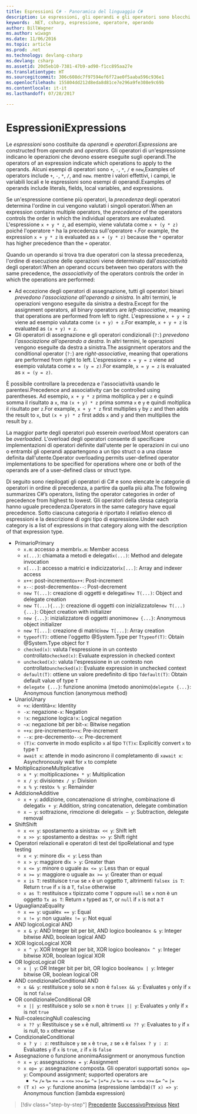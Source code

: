 ```yaml
---
title: Espressioni C# - Panoramica del linguaggio C#
description: Le espressioni, gli operandi e gli operatori sono blocchi predefiniti del linguaggio C#
keywords: .NET, csharp, espressione, operatore, operando
author: BillWagner
ms.author: wiwagn
ms.date: 11/06/2016
ms.topic: article
ms.prod: .net
ms.technology: devlang-csharp
ms.devlang: csharp
ms.assetid: 20d5eb10-7381-47b9-ad90-f1cc895aa27e
ms.translationtype: HT
ms.sourcegitcommit: 306c608dc7f97594ef6f72ae0f5aaba596c936e1
ms.openlocfilehash: 155804dd212d8eda8d81ce7e296a9fe308e9c69b
ms.contentlocale: it-it
ms.lasthandoff: 07/28/2017

---
```


# <a name="expressions"></a><span data-ttu-id="cadb0-104">Espressioni</span><span class="sxs-lookup"><span data-stu-id="cadb0-104">Expressions</span></span>

<span data-ttu-id="cadb0-105">Le *espressioni* sono costituite da *operandi* e *operatori*.</span><span class="sxs-lookup"><span data-stu-id="cadb0-105">*Expressions* are constructed from *operands* and *operators*.</span></span> <span data-ttu-id="cadb0-106">Gli operatori di un'espressione indicano le operazioni che devono essere eseguite sugli operandi.</span><span class="sxs-lookup"><span data-stu-id="cadb0-106">The operators of an expression indicate which operations to apply to the operands.</span></span> <span data-ttu-id="cadb0-107">Alcuni esempi di operatori sono `+`, `-`, `*`, `/` e `new`,</span><span class="sxs-lookup"><span data-stu-id="cadb0-107">Examples of operators include `+`, `-`, `*`, `/`, and `new`.</span></span> <span data-ttu-id="cadb0-108">mentre i valori effettivi, i campi, le variabili locali e le espressioni sono esempi di operandi.</span><span class="sxs-lookup"><span data-stu-id="cadb0-108">Examples of operands include literals, fields, local variables, and expressions.</span></span>

<span data-ttu-id="cadb0-109">Se un'espressione contiene più operatori, la *precedenza* degli operatori determina l'ordine in cui vengono valutati i singoli operatori.</span><span class="sxs-lookup"><span data-stu-id="cadb0-109">When an expression contains multiple operators, the *precedence* of the operators controls the order in which the individual operators are evaluated.</span></span> <span data-ttu-id="cadb0-110">L'espressione `x + y * z`, ad esempio, viene valutata come `x + (y * z)` poiché l'operatore `*` ha la precedenza sull'operatore `+`.</span><span class="sxs-lookup"><span data-stu-id="cadb0-110">For example, the expression `x + y * z` is evaluated as `x + (y * z)` because the `*` operator has higher precedence than the `+` operator.</span></span>

<span data-ttu-id="cadb0-111">Quando un operando si trova tra due operatori con la stessa precedenza, l'ordine di esecuzione delle operazioni viene determinato dall'*associatività* degli operatori:</span><span class="sxs-lookup"><span data-stu-id="cadb0-111">When an operand occurs between two operators with the same precedence, the *associativity* of the operators controls the order in which the operations are performed:</span></span>

*   <span data-ttu-id="cadb0-112">Ad eccezione degli operatori di assegnazione, tutti gli operatori binari *prevedono l'associazione all'operando a sinistra*. In altri termini, le operazioni vengono eseguite da sinistra a destra.</span><span class="sxs-lookup"><span data-stu-id="cadb0-112">Except for the assignment operators, all binary operators are *left-associative*, meaning that operations are performed from left to right.</span></span> <span data-ttu-id="cadb0-113">L'espressione `x + y + z` viene ad esempio valutata come `(x + y) + z`.</span><span class="sxs-lookup"><span data-stu-id="cadb0-113">For example, `x + y + z` is evaluated as `(x + y) + z`.</span></span>
*   <span data-ttu-id="cadb0-114">Gli operatori di assegnazione e gli operatori condizionali (`?:`) *prevedono l'associazione all'operando a destra*. In altri termini, le operazioni vengono eseguite da destra a sinistra.</span><span class="sxs-lookup"><span data-stu-id="cadb0-114">The assignment operators and the conditional operator (`?:`) are *right-associative*, meaning that operations are performed from right to left.</span></span> <span data-ttu-id="cadb0-115">L'espressione `x = y = z` viene ad esempio valutata come `x = (y = z)`.</span><span class="sxs-lookup"><span data-stu-id="cadb0-115">For example, `x = y = z` is evaluated as `x = (y = z)`.</span></span>

<span data-ttu-id="cadb0-116">È possibile controllare la precedenza e l'associatività usando le parentesi.</span><span class="sxs-lookup"><span data-stu-id="cadb0-116">Precedence and associativity can be controlled using parentheses.</span></span> <span data-ttu-id="cadb0-117">Ad esempio, `x + y * z` prima moltiplica `y` per `z` e quindi somma il risultato a `x`, ma `(x + y) * z` prima somma `x` e `y` e quindi moltiplica il risultato per `z`.</span><span class="sxs-lookup"><span data-stu-id="cadb0-117">For example, `x + y * z` first multiplies `y` by `z` and then adds the result to `x`, but `(x + y) * z` first adds `x` and `y` and then multiplies the result by `z`.</span></span>

<span data-ttu-id="cadb0-118">La maggior parte degli operatori può essere*in overload*.</span><span class="sxs-lookup"><span data-stu-id="cadb0-118">Most operators can be *overloaded*.</span></span> <span data-ttu-id="cadb0-119">L'overload degli operatori consente di specificare implementazioni di operatori definite dall'utente per le operazioni in cui uno o entrambi gli operandi appartengono a un tipo struct o a una classe definita dall'utente.</span><span class="sxs-lookup"><span data-stu-id="cadb0-119">Operator overloading permits user-defined operator implementations to be specified for operations where one or both of the operands are of a user-defined class or struct type.</span></span>

<span data-ttu-id="cadb0-120">Di seguito sono riepilogati gli operatori di C# e sono elencate le categorie di operatori in ordine di precedenza, a partire da quella più alta.</span><span class="sxs-lookup"><span data-stu-id="cadb0-120">The following summarizes C#’s operators, listing the operator categories in order of precedence from highest to lowest.</span></span> <span data-ttu-id="cadb0-121">Gli operatori della stessa categoria hanno uguale precedenza.</span><span class="sxs-lookup"><span data-stu-id="cadb0-121">Operators in the same category have equal precedence.</span></span> <span data-ttu-id="cadb0-122">Sotto ciascuna categoria è riportato il relativo elenco di espressioni e la descrizione di ogni tipo di espressione.</span><span class="sxs-lookup"><span data-stu-id="cadb0-122">Under each category is a list of expressions in that category along with the description of that expression type.</span></span>

* <span data-ttu-id="cadb0-123">Primario</span><span class="sxs-lookup"><span data-stu-id="cadb0-123">Primary</span></span>
    - <span data-ttu-id="cadb0-124">`x.m`: accesso a membri</span><span class="sxs-lookup"><span data-stu-id="cadb0-124">`x.m`: Member access</span></span>
    - <span data-ttu-id="cadb0-125">`x(...)`: chiamata a metodi e delegati</span><span class="sxs-lookup"><span data-stu-id="cadb0-125">`x(...)`: Method and delegate invocation</span></span>
    - <span data-ttu-id="cadb0-126">`x[...]`: accesso a matrici e indicizzatori</span><span class="sxs-lookup"><span data-stu-id="cadb0-126">`x[...]`: Array and indexer access</span></span>
    - <span data-ttu-id="cadb0-127">`x++`: post-incremento</span><span class="sxs-lookup"><span data-stu-id="cadb0-127">`x++`: Post-increment</span></span>
    - <span data-ttu-id="cadb0-128">`x--`: post-decremento</span><span class="sxs-lookup"><span data-stu-id="cadb0-128">`x--`: Post-decrement</span></span>
    - <span data-ttu-id="cadb0-129">`new T(...)`: creazione di oggetti e delegati</span><span class="sxs-lookup"><span data-stu-id="cadb0-129">`new T(...)`: Object and delegate creation</span></span>
    - <span data-ttu-id="cadb0-130">`new T(...){...}`: creazione di oggetti con inizializzatole</span><span class="sxs-lookup"><span data-stu-id="cadb0-130">`new T(...){...}`: Object creation with initializer</span></span>
    - <span data-ttu-id="cadb0-131">`new {...}`: inizializzatore di oggetti anonimo</span><span class="sxs-lookup"><span data-stu-id="cadb0-131">`new {...}`:  Anonymous object initializer</span></span>
    - <span data-ttu-id="cadb0-132">`new T[...]`: creazione di matrici</span><span class="sxs-lookup"><span data-stu-id="cadb0-132">`new T[...]`: Array creation</span></span>
    - <span data-ttu-id="cadb0-133">`typeof(T)`: ottiene l'oggetto @System.Type per `T`</span><span class="sxs-lookup"><span data-stu-id="cadb0-133">`typeof(T)`: Obtain @System.Type object for `T`</span></span>
    - <span data-ttu-id="cadb0-134">`checked(x)`: valuta l'espressione in un contesto controllato</span><span class="sxs-lookup"><span data-stu-id="cadb0-134">`checked(x)`: Evaluate expression in checked context</span></span>
    - <span data-ttu-id="cadb0-135">`unchecked(x)`: valuta l'espressione in un contesto non controllato</span><span class="sxs-lookup"><span data-stu-id="cadb0-135">`unchecked(x)`: Evaluate expression in unchecked context</span></span>
    - <span data-ttu-id="cadb0-136">`default(T)`: ottiene un valore predefinito di tipo `T`</span><span class="sxs-lookup"><span data-stu-id="cadb0-136">`default(T)`: Obtain default value of type `T`</span></span>
    - <span data-ttu-id="cadb0-137">`delegate {...}`: funzione anonima (metodo anonimo)</span><span class="sxs-lookup"><span data-stu-id="cadb0-137">`delegate {...}`: Anonymous function (anonymous method)</span></span>
* <span data-ttu-id="cadb0-138">Unario</span><span class="sxs-lookup"><span data-stu-id="cadb0-138">Unary</span></span>
    - <span data-ttu-id="cadb0-139">`+x`: identità</span><span class="sxs-lookup"><span data-stu-id="cadb0-139">`+x`: Identity</span></span>
    - <span data-ttu-id="cadb0-140">`-x`: negazione</span><span class="sxs-lookup"><span data-stu-id="cadb0-140">`-x`: Negation</span></span>
    - <span data-ttu-id="cadb0-141">`!x`: negazione logica</span><span class="sxs-lookup"><span data-stu-id="cadb0-141">`!x`: Logical negation</span></span>
    - <span data-ttu-id="cadb0-142">`~x`: negazione bit per bit</span><span class="sxs-lookup"><span data-stu-id="cadb0-142">`~x`: Bitwise negation</span></span>
    - <span data-ttu-id="cadb0-143">`++x`: pre-incremento</span><span class="sxs-lookup"><span data-stu-id="cadb0-143">`++x`: Pre-increment</span></span>
    - <span data-ttu-id="cadb0-144">`--x`: pre-decremento</span><span class="sxs-lookup"><span data-stu-id="cadb0-144">`--x`: Pre-decrement</span></span>
    - <span data-ttu-id="cadb0-145">`(T)x`: converte in modo esplicito `x` al tipo `T`</span><span class="sxs-lookup"><span data-stu-id="cadb0-145">`(T)x`: Explicitly convert `x` to type `T`</span></span>
    - <span data-ttu-id="cadb0-146">`await x`: attende in modo asincrono il completamento di `x`</span><span class="sxs-lookup"><span data-stu-id="cadb0-146">`await x`: Asynchronously wait for `x` to complete</span></span>
* <span data-ttu-id="cadb0-147">Moltiplicazione</span><span class="sxs-lookup"><span data-stu-id="cadb0-147">Multiplicative</span></span>
    - <span data-ttu-id="cadb0-148">`x * y`: moltiplicazione</span><span class="sxs-lookup"><span data-stu-id="cadb0-148">`x * y`: Multiplication</span></span>
    - <span data-ttu-id="cadb0-149">`x / y`: divisione</span><span class="sxs-lookup"><span data-stu-id="cadb0-149">`x / y`: Division</span></span>
    - <span data-ttu-id="cadb0-150">`x % y`: resto</span><span class="sxs-lookup"><span data-stu-id="cadb0-150">`x % y`: Remainder</span></span>
* <span data-ttu-id="cadb0-151">Addizione</span><span class="sxs-lookup"><span data-stu-id="cadb0-151">Additive</span></span>
    - <span data-ttu-id="cadb0-152">`x + y`: addizione, concatenazione di stringhe, combinazione di delegati</span><span class="sxs-lookup"><span data-stu-id="cadb0-152">`x + y`: Addition, string concatenation, delegate combination</span></span>
    - <span data-ttu-id="cadb0-153">`x – y`: sottrazione, rimozione di delegati</span><span class="sxs-lookup"><span data-stu-id="cadb0-153">`x – y`: Subtraction, delegate removal</span></span>
* <span data-ttu-id="cadb0-154">Shift</span><span class="sxs-lookup"><span data-stu-id="cadb0-154">Shift</span></span>
    - <span data-ttu-id="cadb0-155">`x << y`: spostamento a sinistra</span><span class="sxs-lookup"><span data-stu-id="cadb0-155">`x << y`: Shift left</span></span>
    - <span data-ttu-id="cadb0-156">`x >> y`: spostamento a destra</span><span class="sxs-lookup"><span data-stu-id="cadb0-156">`x >> y`: Shift right</span></span>
* <span data-ttu-id="cadb0-157">Operatori relazionali e operatori di test del tipo</span><span class="sxs-lookup"><span data-stu-id="cadb0-157">Relational and type testing</span></span>
    - <span data-ttu-id="cadb0-158">`x < y`: minore di</span><span class="sxs-lookup"><span data-stu-id="cadb0-158">`x < y`: Less than</span></span>
    - <span data-ttu-id="cadb0-159">`x > y`: maggiore di</span><span class="sxs-lookup"><span data-stu-id="cadb0-159">`x > y`: Greater than</span></span>
    - <span data-ttu-id="cadb0-160">`x <= y`: minore o uguale a</span><span class="sxs-lookup"><span data-stu-id="cadb0-160">`x <= y`: Less than or equal</span></span>
    - <span data-ttu-id="cadb0-161">`x >= y`: maggiore o uguale a</span><span class="sxs-lookup"><span data-stu-id="cadb0-161">`x >= y`: Greater than or equal</span></span>
    - <span data-ttu-id="cadb0-162">`x is T`: restituisce `true` se `x` è un oggetto `T`, altrimenti `false`</span><span class="sxs-lookup"><span data-stu-id="cadb0-162">`x is T`: Return `true` if `x` is a `T`, `false` otherwise</span></span>
    - <span data-ttu-id="cadb0-163">`x as T`: restituisce `x` tipizzato come `T` oppure `null` se `x` non è un oggetto `T`</span><span class="sxs-lookup"><span data-stu-id="cadb0-163">`x as T`: Return `x` typed as `T`, or `null` if `x` is not a `T`</span></span>
* <span data-ttu-id="cadb0-164">Uguaglianza</span><span class="sxs-lookup"><span data-stu-id="cadb0-164">Equality</span></span>
    - <span data-ttu-id="cadb0-165">`x == y`: uguale</span><span class="sxs-lookup"><span data-stu-id="cadb0-165">`x == y`: Equal</span></span>
    - <span data-ttu-id="cadb0-166">`x != y`: non uguale</span><span class="sxs-lookup"><span data-stu-id="cadb0-166">`x != y`: Not equal</span></span>
* <span data-ttu-id="cadb0-167">AND logico</span><span class="sxs-lookup"><span data-stu-id="cadb0-167">Logical AND</span></span>
    - <span data-ttu-id="cadb0-168">`x & y`: AND Integer bit per bit, AND logico booleano</span><span class="sxs-lookup"><span data-stu-id="cadb0-168">`x & y`: Integer bitwise AND, boolean logical AND</span></span>
* <span data-ttu-id="cadb0-169">XOR logico</span><span class="sxs-lookup"><span data-stu-id="cadb0-169">Logical XOR</span></span>
    - <span data-ttu-id="cadb0-170">`x ^ y`: XOR Integer bit per bit, XOR logico booleano</span><span class="sxs-lookup"><span data-stu-id="cadb0-170">`x ^ y`: Integer bitwise XOR, boolean logical XOR</span></span>
* <span data-ttu-id="cadb0-171">OR logico</span><span class="sxs-lookup"><span data-stu-id="cadb0-171">Logical OR</span></span>
    - <span data-ttu-id="cadb0-172">`x | y`: OR Integer bit per bit, OR logico booleano</span><span class="sxs-lookup"><span data-stu-id="cadb0-172">`x | y`: Integer bitwise OR, boolean logical OR</span></span>
* <span data-ttu-id="cadb0-173">AND condizionale</span><span class="sxs-lookup"><span data-stu-id="cadb0-173">Conditional AND</span></span>
    - <span data-ttu-id="cadb0-174">`x && y`: restituisce `y` solo se `x` non è `false`</span><span class="sxs-lookup"><span data-stu-id="cadb0-174">`x && y`: Evaluates `y` only if `x` is not `false`</span></span>
* <span data-ttu-id="cadb0-175">OR condizionale</span><span class="sxs-lookup"><span data-stu-id="cadb0-175">Conditional OR</span></span>
    - <span data-ttu-id="cadb0-176">`x || y`: restituisce `y` solo se `x` non è `true`</span><span class="sxs-lookup"><span data-stu-id="cadb0-176">`x || y`: Evaluates `y` only if `x` is not `true`</span></span>
* <span data-ttu-id="cadb0-177">Null-coalescing</span><span class="sxs-lookup"><span data-stu-id="cadb0-177">Null coalescing</span></span>
    - <span data-ttu-id="cadb0-178">`x ?? y`: Restituisce `y` se `x` è null, altrimenti `x`</span><span class="sxs-lookup"><span data-stu-id="cadb0-178">`x ?? y`: Evaluates to `y` if `x` is null, to `x` otherwise</span></span>
* <span data-ttu-id="cadb0-179">Condizionale</span><span class="sxs-lookup"><span data-stu-id="cadb0-179">Conditional</span></span>
    - <span data-ttu-id="cadb0-180">`x ? y : z`: restituisce `y` se `x` è `true`, `z` se `x` è `false`</span><span class="sxs-lookup"><span data-stu-id="cadb0-180">`x ? y : z`: Evaluates `y` if `x` is `true`, `z` if `x` is `false`</span></span>
* <span data-ttu-id="cadb0-181">Assegnazione o funzione anonima</span><span class="sxs-lookup"><span data-stu-id="cadb0-181">Assignment or anonymous function</span></span>
    - <span data-ttu-id="cadb0-182">`x = y`: assegnazione</span><span class="sxs-lookup"><span data-stu-id="cadb0-182">`x = y`: Assignment</span></span>
    - <span data-ttu-id="cadb0-183">`x op= y`: assegnazione composta. Gli operatori supportati sono</span><span class="sxs-lookup"><span data-stu-id="cadb0-183">`x op= y`: Compound assignment; supported operators are</span></span>
        - <span data-ttu-id="cadb0-184">`*=`   `/=`   `%=`   `+=`   `-=`   `<<=`   `>>=`   `&=`  `^=`  `|=`</span><span class="sxs-lookup"><span data-stu-id="cadb0-184">`*=`   `/=`   `%=`   `+=`   `-=`   `<<=`   `>>=`   `&=`  `^=`  `|=`</span></span>
    - <span data-ttu-id="cadb0-185">`(T x) => y`: funzione anonima (espressione lambda)</span><span class="sxs-lookup"><span data-stu-id="cadb0-185">`(T x) => y`: Anonymous function (lambda expression)</span></span>

>[!div class="step-by-step"]
<span data-ttu-id="cadb0-186">[Precedente](types-and-variables.md)
[Successivo](statements.md)</span><span class="sxs-lookup"><span data-stu-id="cadb0-186">[Previous](types-and-variables.md)
[Next](statements.md)</span></span>

